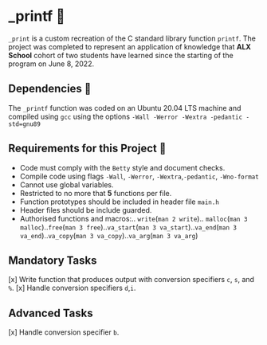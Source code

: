 # _printf :page_facing_up:

`_print` is a custom recreation of the C standard library function `printf`. The project was completed to represent an application of knowledge that **ALX School** cohort of two students have learned since the starting of the program on June 8, 2022.

## Dependencies :couple:

The `_printf` function was coded on an Ubuntu 20.04 LTS machine and compiled using `gcc` using the options `-Wall -Werror -Wextra -pedantic -std=gnu89`

## Requirements for this Project :couple:

* Code must comply with the `Betty` style and document checks.
* Compile code using flags `-Wall`, `-Werror`, `-Wextra`,`-pedantic`, `-Wno-format`
* Cannot use global variables.
* Restricted to no more that **5** functions per file.
* Function prototypes should be included in header file `main.h`
* Header files should be include guarded.
* Authorised functions and macros:.. `write`(`man 2 write`).. `malloc`(`man 3 malloc`)..`free`(`man 3 free`)..`va_start`(`man 3 va_start`)..`va_end`(`man 3 va_end`)..`va_copy`(`man 3 va_copy`)..`va_arg`(`man 3 va_arg`)

## Mandatory Tasks

[x] Write function that produces output with conversion specifiers `c`, `s`, and `%`.
[x] Handle conversion specifiers `d`,`i`.

## Advanced Tasks

[x] Handle conversion specifier `b`.

